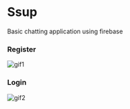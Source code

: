 # Ssup

Basic chatting application using firebase

### Register
![gif1](https://user-images.githubusercontent.com/105637949/168766248-7ad50ee9-9f64-4bf2-9ae5-2c518855b203.gif)

### Login
![gif2](https://user-images.githubusercontent.com/105637949/168766284-3725a6fe-38d4-4cfa-ab6a-8fdc7076b639.gif)
